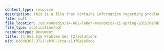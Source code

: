 ```yaml
---
content_type: resource
description: This is a file that contains information regarding problem set 2 solutions.
file: null
file_location: /coursemedia/14-662-labor-economics-ii-spring-2015/6e6da3853722eb382ccae13f6a1a5cde_MIT14_662S15_pset2_sol.pdf
file_type: application/pdf
resourcetype: Document
title: 14.662 S15 Problem Set [2]solutions
uid: 6e6da385-3722-eb38-2cca-e13f6a1a5cde
---
```

